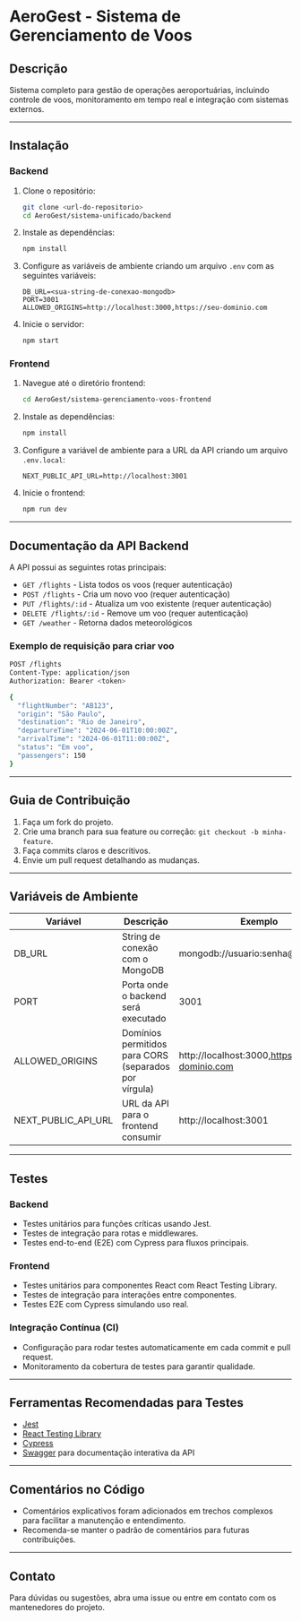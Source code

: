 # AeroGest - Sistema de Gerenciamento de Voos

## Descrição
Sistema completo para gestão de operações aeroportuárias, incluindo controle de voos, monitoramento em tempo real e integração com sistemas externos.

---

## Instalação

### Backend
1. Clone o repositório:
   ```bash
   git clone <url-do-repositorio>
   cd AeroGest/sistema-unificado/backend
   ```
2. Instale as dependências:
   ```bash
   npm install
   ```
3. Configure as variáveis de ambiente criando um arquivo `.env` com as seguintes variáveis:
   ```
   DB_URL=<sua-string-de-conexao-mongodb>
   PORT=3001
   ALLOWED_ORIGINS=http://localhost:3000,https://seu-dominio.com
   ```
4. Inicie o servidor:
   ```bash
   npm start
   ```

### Frontend
1. Navegue até o diretório frontend:
   ```bash
   cd AeroGest/sistema-gerenciamento-voos-frontend
   ```
2. Instale as dependências:
   ```bash
   npm install
   ```
3. Configure a variável de ambiente para a URL da API criando um arquivo `.env.local`:
   ```
   NEXT_PUBLIC_API_URL=http://localhost:3001
   ```
4. Inicie o frontend:
   ```bash
   npm run dev
   ```

---

## Documentação da API Backend

A API possui as seguintes rotas principais:

- `GET /flights` - Lista todos os voos (requer autenticação)
- `POST /flights` - Cria um novo voo (requer autenticação)
- `PUT /flights/:id` - Atualiza um voo existente (requer autenticação)
- `DELETE /flights/:id` - Remove um voo (requer autenticação)
- `GET /weather` - Retorna dados meteorológicos

### Exemplo de requisição para criar voo

```bash
POST /flights
Content-Type: application/json
Authorization: Bearer <token>

{
  "flightNumber": "AB123",
  "origin": "São Paulo",
  "destination": "Rio de Janeiro",
  "departureTime": "2024-06-01T10:00:00Z",
  "arrivalTime": "2024-06-01T11:00:00Z",
  "status": "Em voo",
  "passengers": 150
}
```

---

## Guia de Contribuição

1. Faça um fork do projeto.
2. Crie uma branch para sua feature ou correção: `git checkout -b minha-feature`.
3. Faça commits claros e descritivos.
4. Envie um pull request detalhando as mudanças.

---

## Variáveis de Ambiente

| Variável          | Descrição                                  | Exemplo                              |
|-------------------|--------------------------------------------|------------------------------------|
| DB_URL            | String de conexão com o MongoDB            | mongodb://usuario:senha@host:porta |
| PORT              | Porta onde o backend será executado        | 3001                               |
| ALLOWED_ORIGINS   | Domínios permitidos para CORS (separados por vírgula) | http://localhost:3000,https://seu-dominio.com |
| NEXT_PUBLIC_API_URL | URL da API para o frontend consumir       | http://localhost:3001               |

---

## Testes

### Backend

- Testes unitários para funções críticas usando Jest.
- Testes de integração para rotas e middlewares.
- Testes end-to-end (E2E) com Cypress para fluxos principais.

### Frontend

- Testes unitários para componentes React com React Testing Library.
- Testes de integração para interações entre componentes.
- Testes E2E com Cypress simulando uso real.

### Integração Contínua (CI)

- Configuração para rodar testes automaticamente em cada commit e pull request.
- Monitoramento da cobertura de testes para garantir qualidade.

---

## Ferramentas Recomendadas para Testes

- [Jest](https://jestjs.io/)
- [React Testing Library](https://testing-library.com/docs/react-testing-library/intro/)
- [Cypress](https://www.cypress.io/)
- [Swagger](https://swagger.io/) para documentação interativa da API

---

## Comentários no Código

- Comentários explicativos foram adicionados em trechos complexos para facilitar a manutenção e entendimento.
- Recomenda-se manter o padrão de comentários para futuras contribuições.

---

## Contato

Para dúvidas ou sugestões, abra uma issue ou entre em contato com os mantenedores do projeto.
